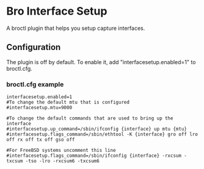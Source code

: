 # Bro Interface Setup

A broctl plugin that helps you setup capture interfaces.

## Configuration

The plugin is off by default. To enable it, add "interfacesetup.enabled=1" to broctl.cfg.

### broctl.cfg example

```
interfacesetup.enabled=1
#To change the default mtu that is configured
#interfacesetup.mtu=9000

#To change the default commands that are used to bring up the interface
#interfacesetup.up_command=/sbin/ifconfig {interface} up mtu {mtu}
#interfacesetup.flags_command=/sbin/ethtool -K {interface} gro off lro off rx off tx off gso off

#For FreeBSD systems uncomment this line
#interfacesetup.flags_command=/sbin/ifconfig {interface} -rxcsum -txcsum -tso -lro -rxcsum6 -txcsum6
```
